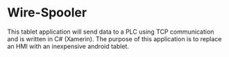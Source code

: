 # Wire-Spooler

  This tablet application will send data to a PLC using TCP communication and is written in C# (Xamerin). The purpose of this application is to replace an HMI with an inexpensive android tablet.

